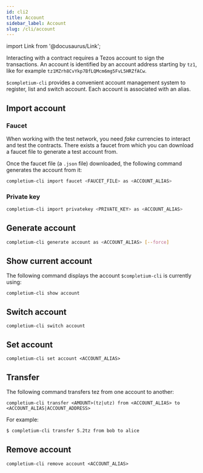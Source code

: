 ```yaml
---
id: cli2
title: Account
sidebar_label: Account
slug: /cli/account
---
```

import Link from '@docusaurus/Link';

Interacting with a contract requires a Tezos account to sign the transactions. An account is identified by an account address starting by `tz1`, like for example `tz1MZrh8CvYkp7BfLQMcm6mg5FvL5HRZfACw`.

`$completium-cli` provides a convenient account management system to register, list and switch account. Each account is associated with an alias.

## Import account

### Faucet

When working with the test network, you need *fake* currencies to interact and test the contracts. There exists a faucet from which you can <Link to='/docs/dapp-tools/faucet#create-test-account'>download</Link> a faucet file to generate a test account from.

<DappButton url="https://faucet.tzalpha.net/" txt="open faucet"/>

Once the faucet file (a `.json` file) downloaded, the following command generates the account from it:

```bash
completium-cli import faucet <FAUCET_FILE> as <ACCOUNT_ALIAS>
```

### Private key

```bash
completium-cli import privatekey <PRIVATE_KEY> as <ACCOUNT_ALIAS>
```

## Generate account

```bash
completium-cli generate account as <ACCOUNT_ALIAS> [--force]
```

## Show current account

The following command displays the account `$completium-cli` is currently using:

```
completium-cli show account
```

## Switch account

```
completium-cli switch account
```

## Set account

```
completium-cli set account <ACCOUNT_ALIAS>
```

## Transfer

The following command transfers tez from one account to another:

```
completium-cli transfer <AMOUNT>(tz|utz) from <ACCOUNT_ALIAS> to <ACCOUNT_ALIAS|ACCOUNT_ADDRESS>
```

For example:

```bash
$ completium-cli transfer 5.2tz from bob to alice
```

## Remove account

```
completium-cli remove account <ACCOUNT_ALIAS>
```
